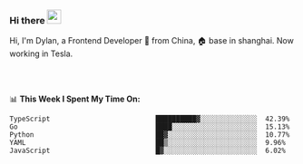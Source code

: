 ### Hi there <img src="https://media.giphy.com/media/hvRJCLFzcasrR4ia7z/giphy.gif" width="25px">

<!-- ![visitors](https://visitor-badge.glitch.me/badge?page_id=dislfyer.dislfyer) -->

Hi, I'm Dylan, a Frontend Developer 🚀 from China, 🏠 base in shanghai. Now working in Tesla.

<br/>
<br/>

📊 **This Week I Spent My Time On:**


<!--START_SECTION:waka-->

```text
TypeScript                          ██████████▓░░░░░░░░░░░░░░  42.39%
Go                                  ████░░░░░░░░░░░░░░░░░░░░░  15.13%
Python                              ██▓░░░░░░░░░░░░░░░░░░░░░░  10.77%
YAML                                ██▒░░░░░░░░░░░░░░░░░░░░░░  9.96%
JavaScript                          █▓░░░░░░░░░░░░░░░░░░░░░░░  6.02%
```

<!--END_SECTION:waka-->

<!--
**About Me:**
 -->
